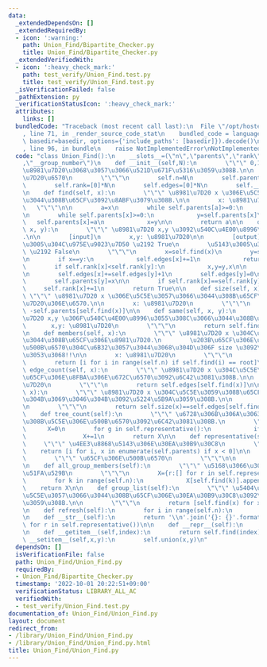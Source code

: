 ```yaml
---
data:
  _extendedDependsOn: []
  _extendedRequiredBy:
  - icon: ':warning:'
    path: Union_Find/Bipartite_Checker.py
    title: Union_Find/Bipartite_Checker.py
  _extendedVerifiedWith:
  - icon: ':heavy_check_mark:'
    path: test_verify/Union_Find.test.py
    title: test_verify/Union_Find.test.py
  _isVerificationFailed: false
  _pathExtension: py
  _verificationStatusIcon: ':heavy_check_mark:'
  attributes:
    links: []
  bundledCode: "Traceback (most recent call last):\n  File \"/opt/hostedtoolcache/Python/3.10.7/x64/lib/python3.10/site-packages/onlinejudge_verify/documentation/build.py\"\
    , line 71, in _render_source_code_stat\n    bundled_code = language.bundle(stat.path,\
    \ basedir=basedir, options={'include_paths': [basedir]}).decode()\n  File \"/opt/hostedtoolcache/Python/3.10.7/x64/lib/python3.10/site-packages/onlinejudge_verify/languages/python.py\"\
    , line 96, in bundle\n    raise NotImplementedError\nNotImplementedError\n"
  code: "class Union_Find():\n    __slots__=(\"n\",\"parents\",\"rank\",\"edges\"\
    ,\"__group_number\")\n    def __init__(self,N):\n        \"\"\" 0,1,...,N-1 \u3092\
    \u8981\u7D20\u3068\u3057\u3066\u521D\u671F\u5316\u3059\u308B.\n\n        N: \u8981\
    \u7D20\u6570\n        \"\"\"\n        self.n=N\n        self.parents=[-1]*N\n\
    \        self.rank=[0]*N\n        self.edges=[0]*N\n        self.__group_number=N\n\
    \n    def find(self, x):\n        \"\"\" \u8981\u7D20 x \u306E\u5C5E\u3057\u3066\
    \u3044\u308B\u65CF\u3092\u8ABF\u3079\u308B.\n\n        x: \u8981\u7D20\n     \
    \   \"\"\"\n\n        a=x\n        while self.parents[a]>=0:\n            a=self.parents[a]\n\
    \n        while self.parents[x]>=0:\n            y=self.parents[x]\n         \
    \   self.parents[x]=a\n            x=y\n\n        return a\n\n    def union(self,\
    \ x, y):\n        \"\"\" \u8981\u7D20 x,y \u3092\u540C\u4E00\u8996\u3059\u308B\
    .\n\n        [input]\n        x,y: \u8981\u7D20\n\n        [output]\n        \u5143\
    \u3005\u304C\u975E\u9023\u7D50 \u2192 True\n        \u5143\u3005\u304C\u9023\u7D50\
    \ \u2192 False\n        \"\"\"\n        x=self.find(x)\n        y=self.find(y)\n\
    \n        if x==y:\n            self.edges[x]+=1\n            return False\n\n\
    \        if self.rank[x]<self.rank[y]:\n            x,y=y,x\n\n        self.__group_number-=1\n\
    \n        self.edges[x]+=self.edges[y]+1\n        self.edges[y]=0\n\n        self.parents[x]+=self.parents[y]\n\
    \        self.parents[y]=x\n\n        if self.rank[x]==self.rank[y]:\n       \
    \     self.rank[x]+=1\n        return True\n\n    def size(self, x):\n       \
    \ \"\"\" \u8981\u7D20 x \u306E\u5C5E\u3057\u3066\u3044\u308B\u65CF\u306E\u8981\
    \u7D20\u306E\u6570.\n\n        x: \u8981\u7D20\n        \"\"\"\n        return\
    \ -self.parents[self.find(x)]\n\n    def same(self, x, y):\n        \"\"\" \u8981\
    \u7D20 x,y \u306F\u540C\u4E00\u8996\u3055\u308C\u3066\u3044\u308B\u304B?\n\n \
    \       x,y: \u8981\u7D20\n        \"\"\"\n        return self.find(x) == self.find(y)\n\
    \n    def members(self, x):\n        \"\"\" \u8981\u7D20 x \u304C\u5C5E\u3057\u3066\
    \u3044\u308B\u65CF\u306E\u8981\u7D20.\n        \u203B\u65CF\u306E\u8981\u7D20\u306E\
    \u500B\u6570\u304C\u6B32\u3057\u3044\u3068\u304D\u306F size \u3092\u4F7F\u3046\
    \u3053\u3068!!\n\n        x: \u8981\u7D20\n        \"\"\"\n        root = self.find(x)\n\
    \        return [i for i in range(self.n) if self.find(i) == root]\n\n    def\
    \ edge_count(self, x):\n        \"\"\" \u8981\u7D20 x \u304C\u5C5E\u3059\u308B\
    \u65CF\u306E\u8FBA\u306E\u672C\u6570\u3092\u6C42\u3081\u308B.\n\n        x: \u8981\
    \u7D20\n        \"\"\"\n        return self.edges[self.find(x)]\n\n    def is_tree(self,\
    \ x):\n        \"\"\" \u8981\u7D20 x \u304C\u5C5E\u3059\u308B\u65CF\u304C\u6728\
    \u304B\u3069\u3046\u304B\u3092\u5224\u5B9A\u3059\u308B.\n\n        x: \u8981\u7D20\
    \n        \"\"\"\n        return self.size(x)==self.edges[self.find(x)]+1\n\n\
    \    def tree_count(self):\n        \"\"\" \u6728\u306B\u306A\u3063\u3066\u3044\
    \u308B\u5C5E\u306E\u500B\u6570\u3092\u6C42\u3081\u308B.\n        \"\"\"\n\n  \
    \      X=0\n        for g in self.representative():\n            if self.is_tree(g):\n\
    \                X+=1\n        return X\n\n    def representative(self):\n   \
    \     \"\"\" \u4EE3\u8868\u5143\u306E\u30EA\u30B9\u30C8\n        \"\"\"\n    \
    \    return [i for i, x in enumerate(self.parents) if x < 0]\n\n    def group_count(self):\n\
    \        \"\"\" \u65CF\u306E\u500B\u6570\n        \"\"\"\n\n        return self.__group_number\n\
    \n    def all_group_members(self):\n        \"\"\" \u5168\u3066\u306E\u65CF\u306E\
    \u51FA\u529B\n        \"\"\"\n        X={r:[] for r in self.representative()}\n\
    \        for k in range(self.n):\n            X[self.find(k)].append(k)\n    \
    \    return X\n\n    def group_list(self):\n        \"\"\" \u5404\u8981\u7D20\u304C\
    \u5C5E\u3057\u3066\u3044\u308B\u65CF\u306E\u30EA\u30B9\u30C8\u3092\u51FA\u529B\
    \u3059\u308B.\n\n        \"\"\"\n        return [self.find(x) for x in range(self.n)]\n\
    \n    def refresh(self):\n        for i in range(self.n):\n            _=self.find(i)\n\
    \n    def __str__(self):\n        return '\\n'.join('{}: {}'.format(r, self.members(r))\
    \ for r in self.representative())\n\n    def __repr__(self):\n        return self.__str__()\n\
    \n    def __getitem__(self,index):\n        return self.find(index)\n\n    def\
    \ __setitem__(self,x,y):\n        self.union(x,y)\n"
  dependsOn: []
  isVerificationFile: false
  path: Union_Find/Union_Find.py
  requiredBy:
  - Union_Find/Bipartite_Checker.py
  timestamp: '2022-10-01 20:22:51+09:00'
  verificationStatus: LIBRARY_ALL_AC
  verifiedWith:
  - test_verify/Union_Find.test.py
documentation_of: Union_Find/Union_Find.py
layout: document
redirect_from:
- /library/Union_Find/Union_Find.py
- /library/Union_Find/Union_Find.py.html
title: Union_Find/Union_Find.py
---
```

